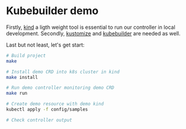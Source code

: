 # Kubebuilder demo

Firstly, [kind](https://github.com/kubernetes-sigs/kind) a ligth weight tool is essential to run our controller in local development.
Secondly, [kustomize](https://kustomize.io/) and [kubebuilder](https://github.com/kubernetes-sigs/kubebuilder) are needed as well.

Last but not least, let's get start:

```bash
# Build project
make 

# Install demo CRD into k8s cluster in kind
make install

# Run demo controller monitoring demo CRD
make run

# Create demo resource with demo kind 
kubectl apply -f config/samples

# Check controller output
```